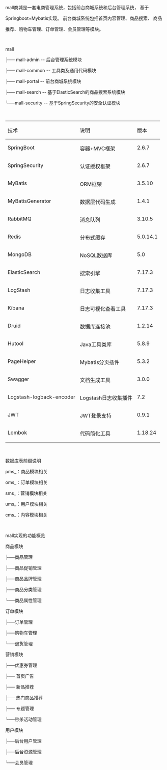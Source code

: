 <p class="MsoNormal"><span lang="EN-US">mall</span>商城是一套电商管理系统，包括前台商<span class="GramE">城系统</span>和后台管理系统， 基于<span lang="EN-US"><o:p></o:p></span></p>
<p class="MsoNormal"><span class="SpellE"><span lang="EN-US">Springboot+Mybatis</span></span>实现。
前台商<span class="GramE">城系统</span>包括首页内容管理、商品搜索、 商品<span lang="EN-US"><o:p></o:p></span></p>
<p class="MsoNormal">推荐、购物车管理、订单管理、会员管理等模块。<span lang="EN-US"><o:p></o:p></span></p>
<p class="MsoNormal"><span lang="EN-US"><o:p>&nbsp;</o:p></span></p>
<p class="MsoNormal"><span lang="EN-US">mall<o:p></o:p></span></p>
<p class="MsoNormal">├──<span lang="EN-US"> mall-admin -- </span>后台管理系统模块<span lang="EN-US"><o:p></o:p></span></p>
<p class="MsoNormal">├──<span lang="EN-US"> mall-common -- </span>工具类及通用代码模块<span lang="EN-US"><o:p></o:p></span></p>
<p class="MsoNormal">├──<span lang="EN-US"> mall-portal -- </span>前台商<span class="GramE">城系统</span>模块<span lang="EN-US"><o:p></o:p></span></p>
<p class="MsoNormal">├──<span lang="EN-US"> mall-search -- </span>基于<span class="SpellE"><span lang="EN-US">ElasticSearch</span></span>的商品搜索系统模块<span lang="EN-US"><o:p></o:p></span></p>
<p class="MsoNormal">└──<span lang="EN-US">mall-security -- </span>基于<span class="SpellE"><span lang="EN-US">SpringSecurity</span></span>的安全认证模块</p>
<p class="MsoNormal"><span lang="EN-US"><o:p>&nbsp;</o:p></span></p>
<table class="MsoTableGrid" border="1" cellspacing="0" cellpadding="0" style="border-collapse:collapse;border:none;mso-border-top-alt:solid windowtext .5pt;
 mso-border-bottom-alt:solid windowtext .5pt;mso-yfti-tbllook:1184;mso-padding-alt:
 0cm 5.4pt 0cm 5.4pt;mso-border-insideh:none;mso-border-insidev:none">
 <tbody><tr style="mso-yfti-irow:0;mso-yfti-firstrow:yes">
  <td valign="top" style="border-top:solid windowtext 1.0pt;border-left:none;
  border-bottom:solid windowtext 1.0pt;border-right:none;mso-border-top-alt:
  solid windowtext .5pt;mso-border-bottom-alt:solid windowtext .5pt;padding:
  0cm 5.4pt 0cm 5.4pt">
  <p class="MsoNormal">技术</p>
  </td>
  <td valign="top" style="border-top:solid windowtext 1.0pt;border-left:none;
  border-bottom:solid windowtext 1.0pt;border-right:none;mso-border-top-alt:
  solid windowtext .5pt;mso-border-bottom-alt:solid windowtext .5pt;padding:
  0cm 5.4pt 0cm 5.4pt">
  <p class="MsoNormal">说明</p>
  </td>
  <td valign="top" style="border-top:solid windowtext 1.0pt;border-left:none;
  border-bottom:solid windowtext 1.0pt;border-right:none;mso-border-top-alt:
  solid windowtext .5pt;mso-border-bottom-alt:solid windowtext .5pt;padding:
  0cm 5.4pt 0cm 5.4pt">
  <p class="MsoNormal">版本</p>
  </td>
 </tr>
 <tr style="mso-yfti-irow:1">
  <td valign="top" style="border:none;mso-border-top-alt:solid windowtext .5pt;
  padding:0cm 5.4pt 0cm 5.4pt">
  <p class="MsoNormal"><span class="SpellE"><span lang="EN-US">SpringBoot</span></span></p>
  </td>
  <td valign="top" style="border:none;mso-border-top-alt:solid windowtext .5pt;
  padding:0cm 5.4pt 0cm 5.4pt">
  <p class="MsoNormal">容器<span lang="EN-US">+MVC</span>框架</p>
  </td>
  <td valign="top" style="border:none;mso-border-top-alt:solid windowtext .5pt;
  padding:0cm 5.4pt 0cm 5.4pt">
  <p class="MsoNormal"><span lang="EN-US">2.6.7</span></p>
  </td>
 </tr>
 <tr style="mso-yfti-irow:2">
  <td valign="top" style="border:none;padding:0cm 5.4pt 0cm 5.4pt">
  <p class="MsoNormal"><span class="SpellE"><span lang="EN-US">SpringSecurity</span></span></p>
  </td>
  <td valign="top" style="border:none;padding:0cm 5.4pt 0cm 5.4pt">
  <p class="MsoNormal">认证授权框架</p>
  </td>
  <td valign="top" style="border:none;padding:0cm 5.4pt 0cm 5.4pt">
  <p class="MsoNormal"><span lang="EN-US">2.6.7</span></p>
  </td>
 </tr>
 <tr style="mso-yfti-irow:3">
  <td valign="top" style="border:none;padding:0cm 5.4pt 0cm 5.4pt">
  <p class="MsoNormal"><span class="SpellE"><span lang="EN-US">MyBatis</span></span></p>
  </td>
  <td valign="top" style="border:none;padding:0cm 5.4pt 0cm 5.4pt">
  <p class="MsoNormal"><span lang="EN-US">ORM</span>框架</p>
  </td>
  <td valign="top" style="border:none;padding:0cm 5.4pt 0cm 5.4pt">
  <p class="MsoNormal"><span lang="EN-US">3.5.10</span></p>
  </td>
 </tr>
 <tr style="mso-yfti-irow:4">
  <td valign="top" style="border:none;padding:0cm 5.4pt 0cm 5.4pt">
  <p class="MsoNormal"><span class="SpellE"><span lang="EN-US">MyBatisGenerator</span></span></p>
  </td>
  <td valign="top" style="border:none;padding:0cm 5.4pt 0cm 5.4pt">
  <p class="MsoNormal">数据层代码生成</p>
  </td>
  <td valign="top" style="border:none;padding:0cm 5.4pt 0cm 5.4pt">
  <p class="MsoNormal"><span lang="EN-US">1.4.1</span></p>
  </td>
 </tr>
 <tr style="mso-yfti-irow:5">
  <td valign="top" style="border:none;padding:0cm 5.4pt 0cm 5.4pt">
  <p class="MsoNormal"><span lang="EN-US">RabbitMQ</span></p>
  </td>
  <td valign="top" style="border:none;padding:0cm 5.4pt 0cm 5.4pt">
  <p class="MsoNormal">消息队列</p>
  </td>
  <td valign="top" style="border:none;padding:0cm 5.4pt 0cm 5.4pt">
  <p class="MsoNormal"><span lang="EN-US">3.10.5</span></p>
  </td>
 </tr>
 <tr style="mso-yfti-irow:6">
  <td valign="top" style="border:none;padding:0cm 5.4pt 0cm 5.4pt">
  <p class="MsoNormal"><span lang="EN-US">Redis</span></p>
  </td>
  <td valign="top" style="border:none;padding:0cm 5.4pt 0cm 5.4pt">
  <p class="MsoNormal">分布式缓存</p>
  </td>
  <td valign="top" style="border:none;padding:0cm 5.4pt 0cm 5.4pt">
  <p class="MsoNormal"><span lang="EN-US">5.0.14.1</span></p>
  </td>
 </tr>
 <tr style="mso-yfti-irow:7">
  <td valign="top" style="border:none;padding:0cm 5.4pt 0cm 5.4pt">
  <p class="MsoNormal"><span lang="EN-US">MongoDB</span></p>
  </td>
  <td valign="top" style="border:none;padding:0cm 5.4pt 0cm 5.4pt">
  <p class="MsoNormal"><span lang="EN-US">NoSQL</span>数据库</p>
  </td>
  <td valign="top" style="border:none;padding:0cm 5.4pt 0cm 5.4pt">
  <p class="MsoNormal"><span lang="EN-US">5.0</span></p>
  </td>
 </tr>
 <tr style="mso-yfti-irow:8">
  <td valign="top" style="border:none;padding:0cm 5.4pt 0cm 5.4pt">
  <p class="MsoNormal"><span class="SpellE"><span lang="EN-US">ElasticSearch</span></span></p>
  </td>
  <td valign="top" style="border:none;padding:0cm 5.4pt 0cm 5.4pt">
  <p class="MsoNormal">搜索引擎</p>
  </td>
  <td valign="top" style="border:none;padding:0cm 5.4pt 0cm 5.4pt">
  <p class="MsoNormal"><span lang="EN-US">7.17.3</span></p>
  </td>
 </tr>
 <tr style="mso-yfti-irow:9">
  <td valign="top" style="border:none;padding:0cm 5.4pt 0cm 5.4pt">
  <p class="MsoNormal"><span class="SpellE"><span lang="EN-US">LogStash</span></span><span lang="EN-US"><span style="mso-tab-count:1"> </span></span></p>
  </td>
  <td valign="top" style="border:none;padding:0cm 5.4pt 0cm 5.4pt">
  <p class="MsoNormal">日志收集工具</p>
  </td>
  <td valign="top" style="border:none;padding:0cm 5.4pt 0cm 5.4pt">
  <p class="MsoNormal"><span lang="EN-US">7.17.3</span></p>
  </td>
 </tr>
 <tr style="mso-yfti-irow:10">
  <td valign="top" style="border:none;padding:0cm 5.4pt 0cm 5.4pt">
  <p class="MsoNormal"><span lang="EN-US">Kibana</span></p>
  </td>
  <td valign="top" style="border:none;padding:0cm 5.4pt 0cm 5.4pt">
  <p class="MsoNormal">日志可视化查看工具</p>
  </td>
  <td valign="top" style="border:none;padding:0cm 5.4pt 0cm 5.4pt">
  <p class="MsoNormal"><span lang="EN-US">7.17.3</span></p>
  </td>
 </tr>
 <tr style="mso-yfti-irow:11">
  <td valign="top" style="border:none;padding:0cm 5.4pt 0cm 5.4pt">
  <p class="MsoNormal"><span lang="EN-US">Druid</span></p>
  </td>
  <td valign="top" style="border:none;padding:0cm 5.4pt 0cm 5.4pt">
  <p class="MsoNormal">数据库连接池</p>
  </td>
  <td valign="top" style="border:none;padding:0cm 5.4pt 0cm 5.4pt">
  <p class="MsoNormal"><span lang="EN-US">1.2.14</span></p>
  </td>
 </tr>
 <tr style="mso-yfti-irow:12">
  <td valign="top" style="border:none;padding:0cm 5.4pt 0cm 5.4pt">
  <p class="MsoNormal"><span class="SpellE"><span lang="EN-US">Hutool</span></span></p>
  </td>
  <td valign="top" style="border:none;padding:0cm 5.4pt 0cm 5.4pt">
  <p class="MsoNormal"><span lang="EN-US">Java</span>工具类库</p>
  </td>
  <td valign="top" style="border:none;padding:0cm 5.4pt 0cm 5.4pt">
  <p class="MsoNormal"><span lang="EN-US">5.8.9</span></p>
  </td>
 </tr>
 <tr style="mso-yfti-irow:13">
  <td valign="top" style="border:none;padding:0cm 5.4pt 0cm 5.4pt">
  <p class="MsoNormal"><span class="SpellE"><span lang="EN-US">PageHelper</span></span></p>
  </td>
  <td valign="top" style="border:none;padding:0cm 5.4pt 0cm 5.4pt">
  <p class="MsoNormal"><span class="SpellE"><span lang="EN-US">Mybatis</span></span>分页插件</p>
  </td>
  <td valign="top" style="border:none;padding:0cm 5.4pt 0cm 5.4pt">
  <p class="MsoNormal"><span lang="EN-US">5.3.2</span></p>
  </td>
 </tr>
 <tr style="mso-yfti-irow:14">
  <td valign="top" style="border:none;padding:0cm 5.4pt 0cm 5.4pt">
  <p class="MsoNormal"><span lang="EN-US">Swagger</span></p>
  </td>
  <td valign="top" style="border:none;padding:0cm 5.4pt 0cm 5.4pt">
  <p class="MsoNormal">文档生成工具</p>
  </td>
  <td valign="top" style="border:none;padding:0cm 5.4pt 0cm 5.4pt">
  <p class="MsoNormal"><span lang="EN-US">3.0.0</span></p>
  </td>
 </tr>
 <tr style="mso-yfti-irow:15">
  <td valign="top" style="border:none;padding:0cm 5.4pt 0cm 5.4pt">
  <p class="MsoNormal"><span lang="EN-US">Logstash-<span class="SpellE">logback</span>-encoder</span></p>
  </td>
  <td valign="top" style="border:none;padding:0cm 5.4pt 0cm 5.4pt">
  <p class="MsoNormal"><span lang="EN-US">Logstash</span>日志收集插件</p>
  </td>
  <td valign="top" style="border:none;padding:0cm 5.4pt 0cm 5.4pt">
  <p class="MsoNormal"><span lang="EN-US">7.2 </span></p>
  </td>
 </tr>
 <tr style="mso-yfti-irow:16">
  <td valign="top" style="border:none;padding:0cm 5.4pt 0cm 5.4pt">
  <p class="MsoNormal"><span lang="EN-US">JWT</span></p>
  </td>
  <td valign="top" style="border:none;padding:0cm 5.4pt 0cm 5.4pt">
  <p class="MsoNormal"><span lang="EN-US">JWT</span>登录支持</p>
  </td>
  <td valign="top" style="border:none;padding:0cm 5.4pt 0cm 5.4pt">
  <p class="MsoNormal"><span lang="EN-US">0.9.1</span></p>
  </td>
 </tr>
 <tr style="mso-yfti-irow:17;mso-yfti-lastrow:yes">
  <td valign="top" style="border:none;border-bottom:solid windowtext 1.0pt;
  mso-border-bottom-alt:solid windowtext .5pt;padding:0cm 5.4pt 0cm 5.4pt">
  <p class="MsoNormal"><span lang="EN-US">Lombok</span></p>
  </td>
  <td valign="top" style="border:none;border-bottom:solid windowtext 1.0pt;
  mso-border-bottom-alt:solid windowtext .5pt;padding:0cm 5.4pt 0cm 5.4pt">
  <p class="MsoNormal">代码简化工具</p>
  </td>
  <td valign="top" style="border:none;border-bottom:solid windowtext 1.0pt;
  mso-border-bottom-alt:solid windowtext .5pt;padding:0cm 5.4pt 0cm 5.4pt">
  <p class="MsoNormal"><span lang="EN-US">1.18.24</span></p>
  </td>
 </tr>
</tbody></table>
<p class="MsoNormal"><span lang="EN-US"><o:p>&nbsp;</o:p></span></p>
<p class="MsoNormal">数据库表前缀说明<span lang="EN-US"><o:p></o:p></span></p>
<p class="MsoNormal">pms_：商品模块相关<span lang="EN-US"><o:p></o:p></span></p>
<p class="MsoNormal">oms_：订单模块相关<span lang="EN-US"><o:p></o:p></span></p>
<p class="MsoNormal">sms_：营销模块相关<span lang="EN-US"><o:p></o:p></span></p>
<p class="MsoNormal">ums_：用户模块相关<span lang="EN-US"><o:p></o:p></span></p>
<p class="MsoNormal">cms_：内容模块相关<span lang="EN-US"><o:p></o:p></span></p>
<p class="MsoNormal"><span lang="EN-US"><o:p>&nbsp;</o:p></span></p>
<p class="MsoNormal">mall实现的功能概览<span lang="EN-US"><o:p></o:p></span></p>
<p class="MsoNormal">商品模块<span lang="EN-US"><o:p></o:p></span></p>
<p class="MsoNormal">├──商品管理<span lang="EN-US"><o:p></o:p></span></p>
<p class="MsoNormal">├──商品促销管理<span lang="EN-US"><o:p></o:p></span></p>
<p class="MsoNormal">├──商品品牌管理<span lang="EN-US"><o:p></o:p></span></p>
<p class="MsoNormal">├──商品分类管理<span lang="EN-US"><o:p></o:p></span></p>
<p class="MsoNormal">└──商品属性管理<span lang="EN-US"><o:p></o:p></span></p>
<p class="MsoNormal">订单模块<span lang="EN-US"><o:p></o:p></span></p>
<p class="MsoNormal">    ├──订单管理<span lang="EN-US"><o:p></o:p></span></p>
<p class="MsoNormal">    ├──购物车管理<span lang="EN-US"><o:p></o:p></span></p>
<p class="MsoNormal">    └──退货管理<span lang="EN-US"><o:p></o:p></span></p>
<p class="MsoNormal">营销模块<span lang="EN-US"><o:p></o:p></span></p>
<p class="MsoNormal">    ├──优惠券管理<span lang="EN-US"><o:p></o:p></span></p>
<p class="MsoNormal">   ├── 首页广告<span lang="EN-US"><o:p></o:p></span></p>
<p class="MsoNormal">   ├── 新品推荐<span lang="EN-US"><o:p></o:p></span></p>
<p class="MsoNormal">   ├── 热门商品推荐<span lang="EN-US"><o:p></o:p></span></p>
<p class="MsoNormal">   ├── 专题管理<span lang="EN-US"><o:p></o:p></span></p>
<p class="MsoNormal">    └──秒杀活动管理<span lang="EN-US"><o:p></o:p></span></p>
<p class="MsoNormal">用户模块<span lang="EN-US"><o:p></o:p></span></p>
<p class="MsoNormal">    ├──后台用户管理<span lang="EN-US"><o:p></o:p></span></p>
<p class="MsoNormal">    ├──后台资源管理<span lang="EN-US"><o:p></o:p></span></p>
<p class="MsoNormal">    └──会员管理<span lang="EN-US"><o:p></o:p></span></p>
